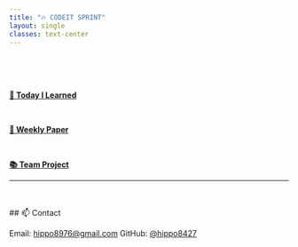 ```yaml
---
title: "🔥 CODEIT SPRINT"
layout: single
classes: text-center
---
```


<br>
<br>
<br>

 <a href="/2025/04/24/TIL.html"><strong>📘 Today I Learned</strong></a>

<!--
<br>

 <a href="/2025/04/24/WIL.html"><strong>📗 WIL</strong></a>
-->

<br>

 <a href="/2025/04/24/WP.html"><strong>📅 Weekly Paper</strong></a>

<br>

 <a href="/2025/04/24/TP.html"><strong>📚 Team Project</strong></a>





                  
---
<br>
<br>
## 📫 Contact 


 Email: hippo8976@gmail.com
 GitHub: [@hippo8427](https://github.com/hippo8427)
